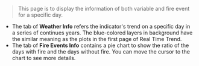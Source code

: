 > This page is to display the information of both variable and fire event for a specific day.

- The tab of **Weather Info** refers the indicator's trend on a specific day in a series of continues years. The blue-colored layers in background have the similar meaning as the plots in the first page of Real Time Trend.
- The tab of **Fire Events Info** contains a pie chart to show the ratio of the days with fire and the days without fire. You can move the cursor to the chart to see more details.

